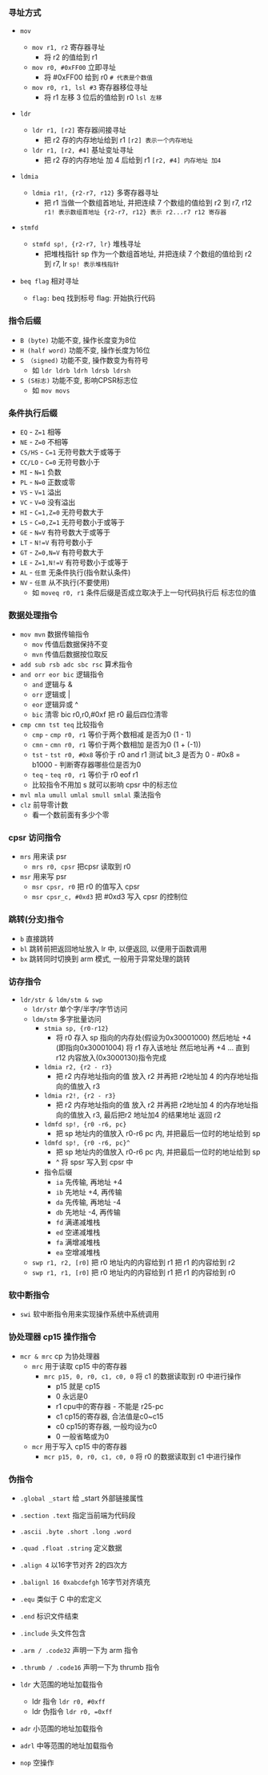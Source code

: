### 寻址方式

* `mov`
    * `mov r1, r2`  寄存器寻址
        * 将 r2 的值给到 r1
    * `mov r0, #0xFF00` 立即寻址
        * 将 #0xFF00 给到 r0 `# 代表是个数值`
    * `mov r0, r1, lsl #3` 寄存器移位寻址
        * 将 r1 左移 3 位后的值给到 r0 `lsl 左移`
* `ldr`
    * `ldr r1, [r2]` 寄存器间接寻址
        * 把 r2 存的内存地址给到 r1 `[r2] 表示一个内存地址`
    * `ldr r1, [r2, #4]` 基址变址寻址
        * 把 r2 存的内存地址 加 4 后给到 r1 `[r2, #4] 内存地址 加4`
* `ldmia`
    * `ldmia r1!, {r2-r7, r12}` 多寄存器寻址
        * 把 r1 当做一个数组首地址, 并把连续 7 个数组的值给到 r2 到 r7, r12 `r1! 表示数组首地址 {r2-r7, r12} 表示 r2...r7 r12 寄存器`
* `stmfd`
    * `stmfd sp!, {r2-r7, lr}` 堆栈寻址
        * 把堆栈指针 sp 作为一个数组首地址, 并把连续 7 个数组的值给到 r2 到 r7, lr `sp! 表示堆栈指针`

* `beq flag` 相对寻址
    * `flag:` beq 找到标号 flag: 开始执行代码

### 指令后缀

* `B (byte)` 功能不变, 操作长度变为8位
* `H (half word)` 功能不变, 操作长度为16位
* `S （signed)` 功能不变, 操作数变为有符号
    * 如 `ldr ldrb ldrh ldrsb ldrsh`
* `S (S标志)` 功能不变, 影响CPSR标志位
    * 如 `mov movs`

### 条件执行后缀

* `EQ` - `Z=1` 相等
* `NE` - `Z=0` 不相等
* `CS/HS` - `C=1` 无符号数大于或等于
* `CC/LO` - `C=0` 无符号数小于
* `MI` - `N=1` 负数
* `PL` - `N=0` 正数或零
* `VS` - `V=1` 溢出
* `VC` - `V=0` 没有溢出
* `HI` - `C=1,Z=0` 无符号数大于
* `LS` - `C=0,Z=1` 无符号数小于或等于
* `GE` - `N=V` 有符号数大于或等于
* `LT` - `N!=V` 有符号数小于
* `GT` - `Z=0,N=V` 有符号数大于
* `LE` - `Z=1,N!=V` 有符号数小于或等于
* `AL` - `任意` 无条件执行(指令默认条件)
* `NV` - `任意` 从不执行(不要使用)
    * 如 `moveq r0, r1` 条件后缀是否成立取决于上一句代码执行后 标志位的值

### 数据处理指令

* `mov mvn` 数据传输指令
    * `mov` 传值后数据保持不变
    * `mvn` 传值后数据按位取反
* `add sub rsb adc sbc rsc` 算术指令
* `and orr eor bic` 逻辑指令
    * `and` 逻辑与 &  
    * `orr` 逻辑或 |
    * `eor` 逻辑异或 ^
    * `bic` 清零 bic r0,r0,#0xf 把 r0 最后四位清零
* `cmp cmn tst teq` 比较指令
    * `cmp` - `cmp r0, r1` 等价于两个数相减 是否为0 (1 - 1)
    * `cmn` - `cmn r0, r1` 等价于两个数相加 是否为0 (1 + (-1))
    * `tst` - `tst r0, #0x8` 等价于 r0 and r1 测试 bit_3 是否为 0 - #0x8 = b1000 - 判断寄存器哪些位是否为0
    * `teq` - `teq r0, r1` 等价于 r0 eof r1 
    * 比较指令不用加 s 就可以影响 cpsr 中的标志位
* `mvl mla umull umlal smull smlal` 乘法指令
* `clz` 前导零计数
    * 看一个数前面有多少个零

### cpsr 访问指令

* `mrs` 用来读 psr
    * `mrs r0, cpsr` 把cpsr 读取到 r0
* `msr` 用来写 psr
    * `msr cpsr, r0` 把 r0 的值写入 cpsr
    * `msr cpsr_c, #0xd3` 把 #0xd3 写入 cpsr 的控制位

### 跳转(分支)指令

* `b` 直接跳转
* `bl` 跳转前把返回地址放入 lr 中, 以便返回, 以便用于函数调用
* `bx` 跳转同时切换到 arm 模式, 一般用于异常处理的跳转

### 访存指令

* `ldr/str & ldm/stm & swp`
    * `ldr/str` 单个字/半字/字节访问
    * `ldm/stm` 多字批量访问
        * `stmia sp, {r0-r12}`
            * 将 r0 存入 sp 指向的内存处(假设为0x30001000) 然后地址 +4 (即指向0x30001004) 将 r1 存入该地址 然后地址再 +4 ... 直到 r12 内容放入(0x3000130)指令完成
        * `ldmia r2, {r2 - r3}`
            * 把 r2 内存地址指向的值 放入 r2 并再把 r2地址加 4 的内存地址指向的值放入 r3
        * `ldmia r2!, {r2 - r3}`
            * 把 r2 内存地址指向的值 放入 r2 并再把 r2地址加 4 的内存地址指向的值放入 r3, 最后把r2 地址加4 的结果地址 返回 r2
        * `ldmfd sp!, {r0 -r6, pc}`
            * 把 sp 地址内的值放入 r0-r6 pc 内, 并把最后一位时的地址给到 sp
        * `ldmfd sp!, {r0 -r6, pc}^`
            * 把 sp 地址内的值放入 r0-r6 pc 内, 并把最后一位时的地址给到 sp
            * ^ 将 spsr 写入到 cpsr 中
        * 指令后缀
            * `ia` 先传输, 再地址 +4
            * `ib` 先地址 +4, 再传输
            * `da` 先传输, 再地址 -4
            * `db` 先地址 -4, 再传输
            * `fd` 满递减堆栈
            * `ed` 空递减堆栈
            * `fa` 满增减堆栈
            * `ea` 空增减堆栈
    * `swp r1, r2, [r0]`  把 r0 地址内的内容给到 r1 把 r1 的内容给到 r2
    * `swp r1, r1, [r0]`  把 r0 地址内的内容给到 r1 把 r1 的内容给到 r0

### 软中断指令

* `swi` 软中断指令用来实现操作系统中系统调用

### 协处理器 cp15 操作指令

* `mcr & mrc` cp 为协处理器
    * `mrc` 用于读取 cp15 中的寄存器
        * `mrc p15, 0, r0, c1, c0, 0` 将 c1 的数据读取到 r0 中进行操作
            * p15 就是 cp15
            * 0 永远是0
            * r1 cpu中的寄存器 - 不能是 r25-pc
            * c1 cp15的寄存器, 合法值是c0~c15
            * c0 cp15的寄存器, 一般均设为c0
            * 0 一般省略或为0
    * `mcr` 用于写入 cp15 中的寄存器
        * `mcr p15, 0, r0, c1, c0, 0` 将 r0 的数据读取到 c1 中进行操作
    
### 伪指令

* `.global _start` 给 _start 外部链接属性
* `.section .text` 指定当前端为代码段
* `.ascii .byte .short .long .word`
* `.quad .float .string` 定义数据
* `.align 4` 以16字节对齐 2的四次方
* `.balignl 16 0xabcdefgh` 16字节对齐填充
* `.equ` 类似于 C 中的宏定义

* `.end` 标识文件结束
* `.include` 头文件包含
* `.arm / .code32` 声明一下为 arm 指令
* `.thrumb / .code16` 声明一下为 thrumb 指令

* `ldr` 大范围的地址加载指令
    * ldr 指令 `ldr r0, #0xff`
    * ldr 伪指令 `ldr r0, =0xff`
* `adr` 小范围的地址加载指令
* `adrl` 中等范围的地址加载指令
* `nop` 空操作